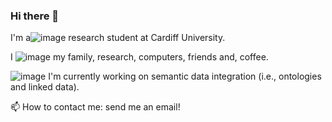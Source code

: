 ### Hi there 👋



 I'm a![image](https://user-images.githubusercontent.com/57564713/185811653-8749abd3-ea84-4ef1-9790-9d0f06503dd8.png)
 research student at Cardiff University.

I ![image](https://user-images.githubusercontent.com/57564713/185811691-c49dc6be-41cb-49b3-8258-1ce1c0b4d668.png) my family, research, computers, friends and, coffee. 

![image](https://user-images.githubusercontent.com/57564713/185811674-741a1b34-0c1c-49c9-b556-2fb6e1577c72.png)
 I'm currently working on semantic data integration (i.e., ontologies and linked data).

📫 How to contact me: send me an email!
